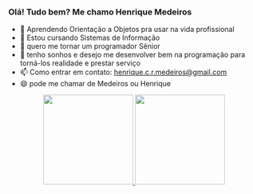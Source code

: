 ### Olá! Tudo bem? Me chamo Henrique Medeiros

- 🔭 Aprendendo Orientação a Objetos pra usar na vida profissional
- 🌱 Estou cursando Sistemas de Informação
- 👯 quero me tornar um programador Sênior
- 💬 tenho sonhos e desejo me desenvolver bem na programação para torná-los realidade e prestar serviço
- 📫 Como entrar em contato: henrique.c.r.medeiros@gmail.com
- 😄 pode me chamar de Medeiros ou Henrique


<div align="center">
  <a href="https://github.com/Medeiroshenrique">
  <img height="180em" src="https://github-readme-stats.vercel.app/api?username=Medeiroshenrique&show_icons=true&theme=dark&include_all_commits=true&count_private=true"/>
  <img height="180em" src="https://github-readme-stats.vercel.app/api/top-langs/?username=Medeiroshenrique&layout=compact&langs_count=7&theme=dark"/>
